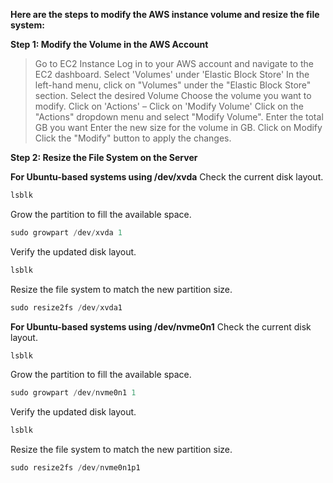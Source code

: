 **Here are the steps to modify the AWS instance volume and resize the file system:**

**Step 1: Modify the Volume in the AWS Account**

> Go to EC2 Instance
Log in to your AWS account and navigate to the EC2 dashboard.
Select 'Volumes' under 'Elastic Block Store'
In the left-hand menu, click on "Volumes" under the "Elastic Block Store" section.
Select the desired Volume
Choose the volume you want to modify.
Click on 'Actions' – Click on 'Modify Volume'
Click on the "Actions" dropdown menu and select "Modify Volume".
Enter the total GB you want
Enter the new size for the volume in GB.
Click on Modify
Click the "Modify" button to apply the changes.


**Step 2: Resize the File System on the Server**

**For Ubuntu-based systems using /dev/xvda**
Check the current disk layout.
```javascript
lsblk
```
Grow the partition to fill the available space.
```javascript
sudo growpart /dev/xvda 1
```
Verify the updated disk layout.
```javascript
lsblk
```
Resize the file system to match the new partition size.
```javascript
sudo resize2fs /dev/xvda1
```


**For Ubuntu-based systems using /dev/nvme0n1**
Check the current disk layout.
```javascript
lsblk
```
Grow the partition to fill the available space.
```javascript
sudo growpart /dev/nvme0n1 1
```
Verify the updated disk layout.
```javascript
lsblk
```
Resize the file system to match the new partition size.
```javascript
sudo resize2fs /dev/nvme0n1p1
```

